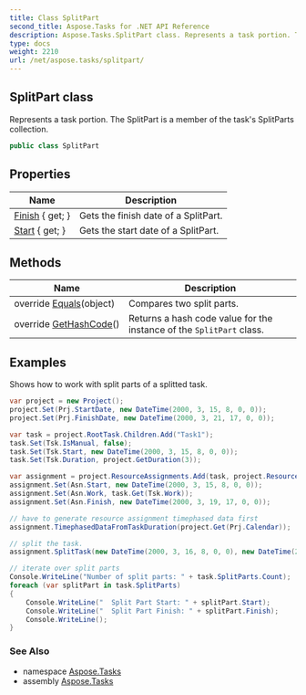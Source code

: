 ```yaml
---
title: Class SplitPart
second_title: Aspose.Tasks for .NET API Reference
description: Aspose.Tasks.SplitPart class. Represents a task portion. The SplitPart is a member of the tasks SplitParts collection
type: docs
weight: 2210
url: /net/aspose.tasks/splitpart/
---
```

## SplitPart class

Represents a task portion. The SplitPart is a member of the task's SplitParts collection.

```csharp
public class SplitPart
```

## Properties

| Name | Description |
| --- | --- |
| [Finish](../../aspose.tasks/splitpart/finish/) { get; } | Gets the finish date of a SplitPart. |
| [Start](../../aspose.tasks/splitpart/start/) { get; } | Gets the start date of a SplitPart. |

## Methods

| Name | Description |
| --- | --- |
| override [Equals](../../aspose.tasks/splitpart/equals/)(object) | Compares two split parts. |
| override [GetHashCode](../../aspose.tasks/splitpart/gethashcode/)() | Returns a hash code value for the instance of the `SplitPart` class. |

## Examples

Shows how to work with split parts of a splitted task.

```csharp
var project = new Project();
project.Set(Prj.StartDate, new DateTime(2000, 3, 15, 8, 0, 0));
project.Set(Prj.FinishDate, new DateTime(2000, 3, 21, 17, 0, 0));

var task = project.RootTask.Children.Add("Task1");
task.Set(Tsk.IsManual, false);
task.Set(Tsk.Start, new DateTime(2000, 3, 15, 8, 0, 0));
task.Set(Tsk.Duration, project.GetDuration(3));

var assignment = project.ResourceAssignments.Add(task, project.Resources.Add("r1"));
assignment.Set(Asn.Start, new DateTime(2000, 3, 15, 8, 0, 0));
assignment.Set(Asn.Work, task.Get(Tsk.Work));
assignment.Set(Asn.Finish, new DateTime(2000, 3, 19, 17, 0, 0));

// have to generate resource assignment timephased data first
assignment.TimephasedDataFromTaskDuration(project.Get(Prj.Calendar));

// split the task.
assignment.SplitTask(new DateTime(2000, 3, 16, 8, 0, 0), new DateTime(2000, 3, 17, 17, 0, 0), project.Get(Prj.Calendar));

// iterate over split parts
Console.WriteLine("Number of split parts: " + task.SplitParts.Count);
foreach (var splitPart in task.SplitParts)
{
    Console.WriteLine("  Split Part Start: " + splitPart.Start);
    Console.WriteLine("  Split Part Finish: " + splitPart.Finish);
    Console.WriteLine();
}
```

### See Also

* namespace [Aspose.Tasks](../../aspose.tasks/)
* assembly [Aspose.Tasks](../../)


